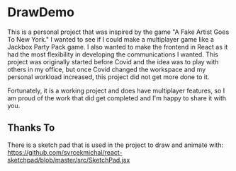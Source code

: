 # DrawDemo

This is a personal project that was inspired by the game "A Fake Artist Goes To New York." I wanted to see if I could make a multiplayer game like a Jackbox Party Pack game. I also wanted to make the frontend in React as it had the most flexibility in developing the communications I wanted. This project was originally started before Covid and the idea was to play with others in my office, but once Covid changed the workspace and my personal workload increased, this project did not get more done to it.

Fortunately, it is a working project and does have multiplayer features, so I am proud of the work that did get completed and I'm happy to share it with you.

## Thanks To
There is a sketch pad that is used in the project to draw and animate with:
https://github.com/svrcekmichal/react-sketchpad/blob/master/src/SketchPad.jsx
